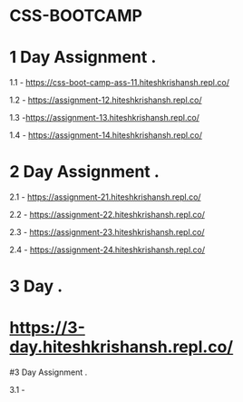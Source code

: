 # CSS-BOOTCAMP
# 1 Day Assignment .

1.1 - https://css-boot-camp-ass-11.hiteshkrishansh.repl.co/

1.2 - https://assignment-12.hiteshkrishansh.repl.co/

1.3 -https://assignment-13.hiteshkrishansh.repl.co/

1.4 - https://assignment-14.hiteshkrishansh.repl.co/

# 2 Day Assignment .

 2.1 - https://assignment-21.hiteshkrishansh.repl.co/
 
 2.2 - https://assignment-22.hiteshkrishansh.repl.co/

 2.3 - https://assignment-23.hiteshkrishansh.repl.co/
 
 2.4 - https://assignment-24.hiteshkrishansh.repl.co/

 # 3 Day .

 # https://3-day.hiteshkrishansh.repl.co/

#3 Day Assignment .

3.1 - 
 

